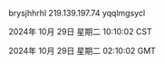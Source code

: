 brysjhhrhl 219.139.197.74 yqqlmgsycl

2024年 10月 29日 星期二 10:10:02 CST

2024年 10月 29日 星期二 02:10:02 GMT
